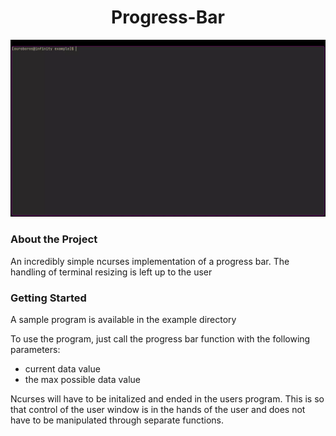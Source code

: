 <h1 style="text-align: center;">Progress-Bar</h1>

![](data/example.webp)

<h3>About the Project</h3>
An incredibly simple ncurses implementation of a progress bar. The handling of terminal resizing is left up to the user


<h3>Getting Started</h3>
A sample program is available in the example directory

To use the program, just call the progress bar function with the following parameters:

- current data value
- the max possible data value 

Ncurses will have to be initalized and ended in the users program. This is so that control of the user window is in the hands of the user and does not have to be manipulated through separate functions.
